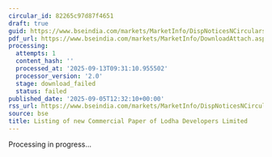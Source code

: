 ```yaml
---
circular_id: 82265c97d87f4651
draft: true
guid: https://www.bseindia.com/markets/MarketInfo/DispNoticesNCirculars.aspx?Noticeid={EB3941C9-490B-4EBD-9361-001E157CB492}&noticeno=20250905-23&dt=09/05/2025&icount=23&totcount=43&flag=0
pdf_url: https://www.bseindia.com/markets/MarketInfo/DownloadAttach.aspx?id=20250905-23&attachedId=
processing:
  attempts: 1
  content_hash: ''
  processed_at: '2025-09-13T09:31:10.955502'
  processor_version: '2.0'
  stage: download_failed
  status: failed
published_date: '2025-09-05T12:32:10+00:00'
rss_url: https://www.bseindia.com/markets/MarketInfo/DispNoticesNCirculars.aspx?Noticeid={EB3941C9-490B-4EBD-9361-001E157CB492}&noticeno=20250905-23&dt=09/05/2025&icount=23&totcount=43&flag=0
source: bse
title: Listing of new Commercial Paper of Lodha Developers Limited
---
```


Processing in progress...
